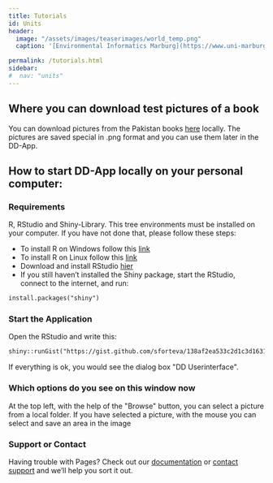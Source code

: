 ```yaml
---
title: Tutorials
id: Units
header:
  image: "/assets/images/teaserimages/world_temp.png"
  caption: '[Environmental Informatics Marburg](https://www.uni-marburg.de/en/fb19/disciplines/physisch/environmentalinformatics)'

permalink: /tutorials.html
sidebar:
#  nav: "units"
---
```


## Where you can download test pictures of a book 
You can download pictures from the Pakistan books [here](http://digitizer.umweltinformatik-marburg.de:4000/distributionDigitizer/data.html)
locally.
The pictures are saved special in .png format and you can use them later in the DD-App.

## How to start DD-App locally on your personal computer:

### Requirements
R, RStudio and Shiny-Library. This tree environments must be installed on your computer. 
If you have not done that, please follow these steps:
 - To install R on Windows follow this [link](https://cran.r-project.org/bin/windows/base/) 
 - To install R on Linux follow this [link](https://cran.r-project.org/doc/manuals/R-admin.html) 
 - Download and install RStudio [hier](https://www.rstudio.com/products/rstudio/download/)
 - If you still haven’t installed the Shiny package, start the RStudio, connect to the internet, and run:
 
```markdown
install.packages("shiny")
```

### Start the Application
Open the RStudio and write this:
```markdown
shiny::runGist("https://gist.github.com/sforteva/138af2ea533c2d1c3d1631b5d2d41e86")
```
If everything is ok, you would see the dialog box "DD Userinterface".

### Which options do you see on this window now 

At the top left, with the help of the "Browse" button, you can select a picture from a local folder. 
If you have selected a picture, with the mouse you can select and save an area in the image 

### Support or Contact

Having trouble with Pages? Check out our [documentation](https://docs.github.com/categories/github-pages-basics/) or [contact support](https://support.github.com/contact) and we’ll help you sort it out.
